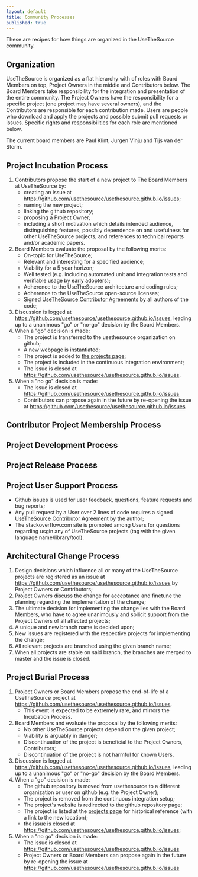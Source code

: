 ```yaml
---
layout: default
title: Community Processes
published: true
---
```


These are recipes for how things are organized in the UseTheSource community.

## Organization

UseTheSource is organized as a flat hierarchy with of roles with Board Members on top, Project Owners in the middle and Contributors below. The Board Members take responsibility for the integration and presentation of the entire community. The Project Owners have the responsibility for a specific project (one project may have several owners), and the Contributors are responsible for each contribution made. Users are people who download and apply the projects and possible submit pull requests or issues. Specific rights and responsibilities for each role are mentioned below.

The current board members are Paul Klint, Jurgen Vinju and Tijs van der Storm.

## Project Incubation Process

1. Contributors propose the start of a new project to The Board Members at UseTheSource by:
   * creating an issue at <https://github.com/usethesource/usethesource.github.io/issues>; 
   * naming the new project; 
   * linking the github repository; 
   * proposing a Project Owner;
   * including a short motivation which details intended audience, distinguishing features, possibly dependence on and usefulness for other UseTheSource projects, and references to technical reports and/or academic papers.
2. Board Members evaluate the proposal by the following merits:
   * On-topic for UseTheSource; 
   * Relevant and interesting for a specified audience;
   * Viability for a 5 year horizon;
   * Well tested (e.g. including automated unit and integration tests and verifiable usage by early adopters);
   * Adherence to the UseTheSource architecture and coding rules;
   * Adherence to the UseTheSource open-source licenses;
   * Signed [UseTheSource Contributor Agreements](agreement.html) by all authors of the code;
3. Discussion is logged at <https://github.com/usethesource/usethesource.github.io/issues>, leading up to a unanimous "go" or "no-go" decision by the Board Members.
4. When a "go" decision is made:
   * The project is transferred to the usethesource organization on github;
   * A new webpage is instantiated;
   * The project is added to [the projects page](../projects/);
   * The project is included in the continuous integration environment;
   * The issue is closed at <https://github.com/usethesource/usethesource.github.io/issues>.
5. When a "no go" decision is made:
   * The issue is closed at <https://github.com/usethesource/usethesource.github.io/issues>
   * Contributors can propose again in the future by re-opening the issue at <https://github.com/usethesource/usethesource.github.io/issues>

## Contributor Project Membership Process

## Project Development Process

## Project Release Process

## Project User Support Process

* Github issues is used for user feedback, questions, feature requests and bug reports;
* Any pull request by a User over 2 lines of code requires a signed [UseTheSource Contributor Agreement](agreement.html) by the author;
* The stackoverflow.com site is promoted among Users for questions regarding usgin any of UseTheSource projects (tag with the given language name/library/tool).

## Architectural Change Process

1. Design decisions which influence all or many of the UseTheSource projects are registered as an issue at <https://github.com/usethesource/usethesource.github.io/issues> by Project Owners or Contributors;
2. Project Owners discuss the change for acceptance and finetune the planning regarding the implementation of the change;
3. The ultimate decision for implementing the change lies with the Board Members, who have to agree unanimously and sollicit support from the Project Owners of all affected projects;
4. A unique and new branch name is decided upon;
5. New issues are registered with the respective projects for implementing the change;
6. All relevant projects are branched using the given branch name;
7. When all projects are stable on said branch, the branches are merged to master and the issue is closed.

## Project Burial Process

1. Project Owners or Board Members propose the end-of-life of a UseTheSource project at <https://github.com/usethesource/usethesource.github.io/issues>.
   * This event is expected to be extremely rare, and mirrors the Incubation Process.
2. Board Members and evaluate the proposal by the following merits:
   * No other UseTheSource projects depend on the given project;
   * Viability is arguably in danger;
   * Discontinuation of the project is beneficial to the Project Owners, Contributors;
   * Discontinuation of the project is not harmful for known Users.
3. Discussion is logged at <https://github.com/usethesource/usethesource.github.io/issues>, leading up to a unanimous "go" or "no-go" decision by the Board Members.
4. When a "go" decision is made:
   * The github repository is moved from usethesource to a different organization or user on github (e.g. the Project Owner);
   * The project is removed from the continuous integration setup;
   * The project's website is redirected to the github repository page;
   * The project is listed at the [projects page](../projects/) for historical reference (with a link to the new location);
   * the issue is closed at <https://github.com/usethesource/usethesource.github.io/issues>;
5. When a "no go" decision is made:
   * The issue is closed at <https://github.com/usethesource/usethesource.github.io/issues>
   * Project Owners or Board Members can propose again in the future by re-opening the issue at <https://github.com/usethesource/usethesource.github.io/issues>
